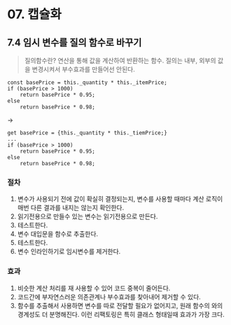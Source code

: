 # 07. 캡슐화

## 7.4 임시 변수를 질의 함수로 바꾸기

> 질의함수란? 연산을 통해 값을 계산하여 반환하는 함수. 질의는 내부, 외부의 값을 변경시켜서 부수효과를 만들어선 안된다.

```JS
const basePrice = this._quantity * this._itemPrice;
if (basePrice > 1000)
    return basePrice * 0.95;
else
    return basePrice * 0.98;
```
->
```JS
get basePrice = {this._quantity * this._tiemPrice;}
...
if (basePrice > 1000)
    return basePrice * 0.95;
else
    return basePrice * 0.98;
```

### 절차
1. 변수가 사용되기 전에 값이 확실히 결정되는지, 변수를 사용할 때마다 계산 로직이 매번 다른 결과를 내지는 않는지 확인한다.
2. 읽기전용으로 만들수 있는 변수는 읽기전용으로 만든다.
3. 테스트한다.
4. 변수 대입문을 함수로 추출한다.
5. 테스트한다.
6. 변수 인라인하기로 임시변수를 제거한다.


### 효과
1. 비슷한 계산 처리를 재 사용할 수 있어 코드 중복이 줄어든다.
2. 코드간에 부자연스러운 의존관계나 부수효과를 찾아내어 제거할 수 있다.
3. 함수를 추출해서 사용하면 변수를 따로 전달할 필요가 없어지고, 원래 함수의 와의 경계성도 더 분명해진다. 이런 리팩토링은 특히 클래스 형태일때 효과가 가장 크다.

